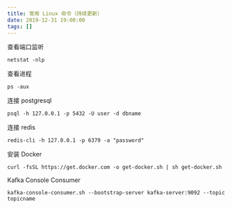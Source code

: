```yaml
---
title: 常用 Linux 命令（持续更新）
date: 2019-12-31 19:00:00
tags: []
---
```


查看端口监听

```
netstat -nlp
```

查看进程

```
ps -aux
```

连接 postgresql

```
psql -h 127.0.0.1 -p 5432 -U user -d dbname
```

连接 redis

```
redis-cli -h 127.0.0.1 -p 6379 -a "password"
```

安装 Docker

```
curl -fsSL https://get.docker.com -o get-docker.sh | sh get-docker.sh
```

Kafka Console Consumer

```
kafka-console-consumer.sh --bootstrap-server kafka-server:9092 --topic topicname
```
